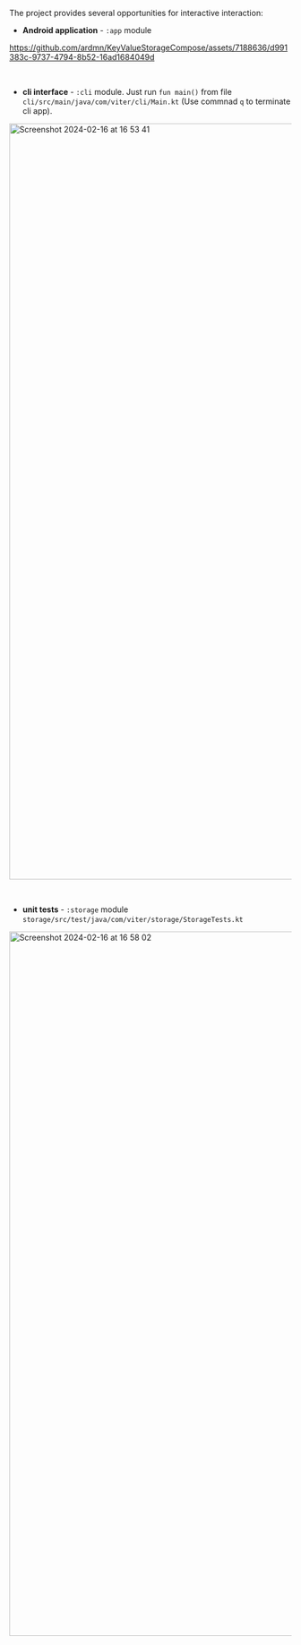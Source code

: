The project provides several opportunities for interactive interaction:
&nbsp;
* **Android application** - `:app` module
&nbsp;

https://github.com/ardmn/KeyValueStorageCompose/assets/7188636/d991383c-9737-4794-8b52-16ad1684049d

&nbsp;
* **cli interface** - `:cli` module. Just run `fun main()` from file `cli/src/main/java/com/viter/cli/Main.kt` (Use commnad `q` to terminate cli app).
&nbsp;
<img width="1350" alt="Screenshot 2024-02-16 at 16 53 41" src="https://github.com/ardmn/KeyValueStorageCompose/assets/7188636/799d0384-d32f-446d-9e48-a50f63420504">

&nbsp;
* **unit tests** - `:storage` module `storage/src/test/java/com/viter/storage/StorageTests.kt`
&nbsp;
<img width="1258" alt="Screenshot 2024-02-16 at 16 58 02" src="https://github.com/ardmn/KeyValueStorageCompose/assets/7188636/92c40138-e52c-4af9-aa90-4fc85c836b44">
